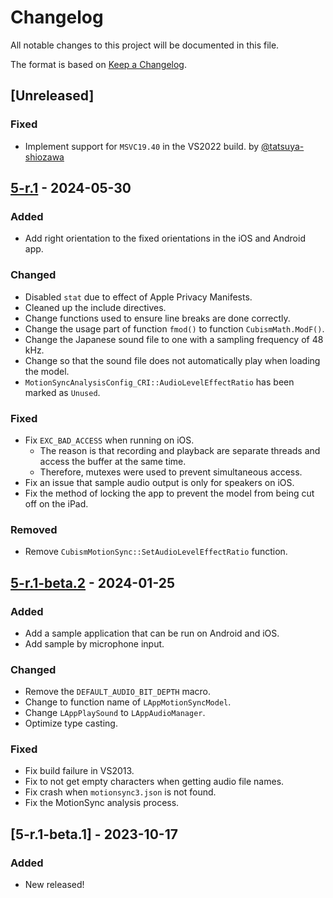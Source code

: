 # Changelog

All notable changes to this project will be documented in this file.

The format is based on [Keep a Changelog](https://keepachangelog.com/en/1.0.0/).


## [Unreleased]

### Fixed

* Implement support for `MSVC19.40` in the VS2022 build. by [@tatsuya-shiozawa](https://github.com/Live2D/CubismNativeMotionSyncComponents/pull/3)


## [5-r.1] - 2024-05-30

### Added

* Add right orientation to the fixed orientations in the iOS and Android app.

### Changed

* Disabled `stat` due to effect of Apple Privacy Manifests.
* Cleaned up the include directives.
* Change functions used to ensure line breaks are done correctly.
* Change the usage part of function `fmod()` to function `CubismMath.ModF()`.
* Change the Japanese sound file to one with a sampling frequency of 48 kHz.
* Change so that the sound file does not automatically play when loading the model.
* `MotionSyncAnalysisConfig_CRI::AudioLevelEffectRatio` has been marked as `Unused`.

### Fixed

* Fix `EXC_BAD_ACCESS` when running on iOS.
  * The reason is that recording and playback are separate threads and access the buffer at the same time. 
  * Therefore, mutexes were used to prevent simultaneous access.
* Fix an issue that sample audio output is only for speakers on iOS.
* Fix the method of locking the app to prevent the model from being cut off on the iPad.

### Removed

* Remove `CubismMotionSync::SetAudioLevelEffectRatio` function.


## [5-r.1-beta.2] - 2024-01-25

### Added

* Add a sample application that can be run on Android and iOS.
* Add sample by microphone input.

### Changed

* Remove the `DEFAULT_AUDIO_BIT_DEPTH` macro.
* Change to function name of `LAppMotionSyncModel`.
* Change `LAppPlaySound` to `LAppAudioManager`.
* Optimize type casting.

### Fixed

* Fix build failure in VS2013.
* Fix to not get empty characters when getting audio file names.
* Fix crash when `motionsync3.json` is not found.
* Fix the MotionSync analysis process.


## [5-r.1-beta.1] - 2023-10-17

### Added

* New released!


[5-r.1]: https://github.com/Live2D/CubismNativeMotionSyncComponentsDev/compare/5-r.1-beta.2...5-r.1
[5-r.1-beta.2]: https://github.com/Live2D/CubismNativeMotionSyncComponentsDev/compare/5-r.1-beta.1...5-r.1-beta.2
